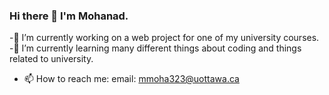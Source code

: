 ### Hi there 👋 I'm Mohanad.

<!--
**MohanadAhmed123/MohanadAhmed123** is a ✨ _special_ ✨ repository because its `README.md` (this file) appears on your GitHub profile.

Here are some ideas to get you started:

- 🔭 I’m currently working on ...
- 🌱 I’m currently learning ...
- 👯 I’m looking to collaborate on ...
- 🤔 I’m looking for help with ...
- 💬 Ask me about ...
- 📫 How to reach me: ...
- 😄 Pronouns: ...
- ⚡ Fun fact: ...
-->
-🔭 I’m currently working on a web project for one of my university courses.
-🌱 I’m currently learning many different things about coding and things related to university. 
- 📫 How to reach me: email: mmoha323@uottawa.ca 
